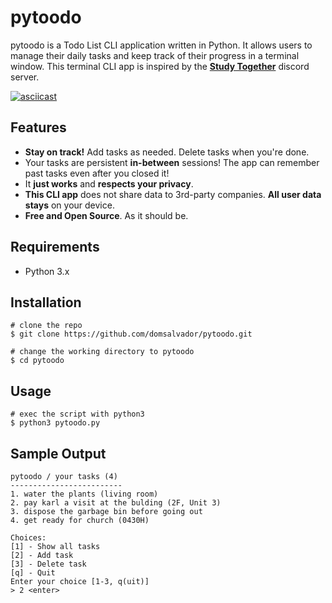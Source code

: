 # pytoodo

pytoodo is a Todo List CLI application written in Python.
It allows users to manage their daily tasks and
keep track of their progress in a terminal window.
This terminal CLI app is inspired by the [**Study Together**](https://discord.gg/study) discord server.

[![asciicast](https://asciinema.org/a/PBUJJsmfQP1JgD8Jqdl2dtim0.svg)](https://asciinema.org/a/PBUJJsmfQP1JgD8Jqdl2dtim0)

## Features

- **Stay on track!** Add tasks as needed. Delete tasks when you're done.
- Your tasks are persistent **in-between** sessions! The app can remember past tasks even after you closed it!
- It **just works** and **respects your privacy**.
- **This CLI app** does not share data to 3rd-party companies. **All user data stays** on your device.
- **Free and Open Source**. As it should be.

## Requirements

- Python 3.x

## Installation

```console
# clone the repo
$ git clone https://github.com/domsalvador/pytoodo.git

# change the working directory to pytoodo
$ cd pytoodo
```

## Usage

```console
# exec the script with python3
$ python3 pytoodo.py
```

## Sample Output

```text
pytoodo / your tasks (4)
-------------------------
1. water the plants (living room)
2. pay karl a visit at the bulding (2F, Unit 3)
3. dispose the garbage bin before going out
4. get ready for church (0430H)

Choices: 
[1] - Show all tasks
[2] - Add task
[3] - Delete task
[q] - Quit
Enter your choice [1-3, q(uit)]
> 2 <enter>
```
